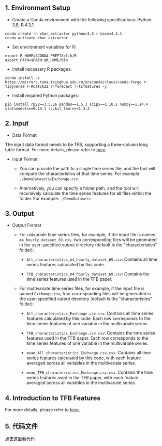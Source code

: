 ## 1. Environment Setup

- Create a Conda environment with the following specifications: Python 3.8, R 4.3.1.

```shell
conda create -n char_extractor python=3.8 r-base=4.3.1
conda activate char_extractor
```

- Set environment variables for R:

```shell
export R_HOME=$CONDA_PREFIX/lib/R
export PATH=$PATH:$R_HOME/bin
```

- Install necessary R packages:

```shell
conda install -c https://mirrors.tuna.tsinghua.edu.cn/anaconda/cloud/conda-forge r-tidyverse r-Rcatch22 r-forecast r-tsfeatures -y
```

- Install required Python packages:

```shell
pip install rpy2==3.5.16 pandas==1.5.3 scipy==1.10.1 numpy==1.24.4 statsmodels==0.14.1 scikit_learn==1.3.2
```



## 2. Input

- Data Format

The input data format needs to be TFB, supporting a three-column long table format. For more details, please refer to [here](https://github.com/decisionintelligence/TFB/blob/master/docs/tutorials/steps_to_evaluate_your_own_time_series.md).

- Input Format

  - You can provide the path to a single time series file, and the tool will compute the characteristics of that time series. For example: `./DemoDatasets/Exchange.csv`.

  - Alternatively, you can specify a folder path, and the tool will recursively calculate the time series features for all files within the folder. For example: `./DemoDatasets`.



## 3. Output

- Output Format

  - For univariate time series files, for example, if the input file is named `m4_hourly_dataset_69.csv`, two corresponding files will be generated in the user-specified output directory (default is the "characteristics" folder):

    - `All_characteristics_m4_hourly_dataset_69.csv`: Contains all time series features calculated by this code.

    - `TFB_characteristics_m4_hourly_dataset_69.csv`: Contains the time series features used in the TFB paper.

  - For multivariate time series files, for example, if the input file is named `Exchange.csv`, four corresponding files will be generated in the user-specified output directory (default is the "characteristics" folder):

    - `All_characteristics_Exchange.csv.csv`: Contains all time series features calculated by this code. Each row corresponds to the time series features of one variable in the multivariate series.

    - `TFB_characteristics_Exchange.csv.csv`: Contains the time series features used in the TFB paper. Each row corresponds to the time series features of one variable in the multivariate series.

    - `mean_All_characteristics_Exchange.csv.csv`: Contains all time series features calculated by this code, with each feature averaged across all variables in the multivariate series.

    - `mean_TFB_characteristics_Exchange.csv.csv`: Contains the time series features used in the TFB paper, with each feature averaged across all variables in the multivariate series.



## 4. Introduction to TFB Features

For more details, please refer to [here](https://github.com/decisionintelligence/TFB/blob/master/docs/tutorials/introduction_and_pseudocode_for_time_series_characteristics.md).



## 5. 代码文件

点击[这里](https://github.com/decisionintelligence/TFB/tree/master/characteristics_extractor/Characteristics_Extractor.py)看代码.
